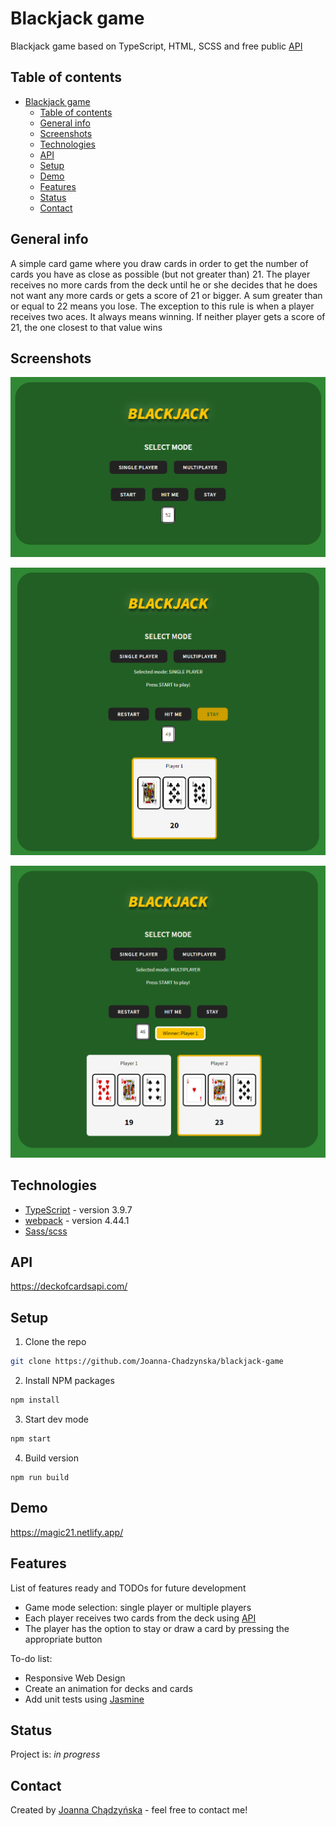 # Blackjack game

Blackjack game based on TypeScript, HTML, SCSS and free public [API](https://deckofcardsapi.com/)

## Table of contents

- [Blackjack game](#blackjack-game)
  - [Table of contents](#table-of-contents)
  - [General info](#general-info)
  - [Screenshots](#screenshots)
  - [Technologies](#technologies)
  - [API](#api)
  - [Setup](#setup)
  - [Demo](#demo)
  - [Features](#features)
  - [Status](#status)
  - [Contact](#contact)

## General info

A simple card game where you draw cards in order to get the number of cards you have as close as possible (but not greater than) 21. The player receives no more cards from the deck until he or she decides that he does not want any more cards or gets a score of 21 or bigger. A sum greater than or equal to 22 means you lose. The exception to this rule is when a player receives two aces. It always means winning. If neither player gets a score of 21, the one closest to that value wins

## Screenshots

![Game](./screenshots/img1.png)

![Single Player](./screenshots/img2.png)

![Multiplayer](./screenshots/img3.png)

## Technologies

- [TypeScript](https://www.typescriptlang.org/) - version 3.9.7
- [webpack](https://webpack.js.org/) - version 4.44.1
- [Sass/scss](https://sass-lang.com/)

## API

<https://deckofcardsapi.com/>

## Setup

1. Clone the repo

```sh
git clone https://github.com/Joanna-Chadzynska/blackjack-game
```

2. Install NPM packages

```sh
npm install
```

3. Start dev mode

```sh
npm start
```

4. Build version

```
npm run build
```

## Demo

<https://magic21.netlify.app/>

## Features

List of features ready and TODOs for future development

- Game mode selection: single player or multiple players
- Each player receives two cards from the deck using [API](#api)
- The player has the option to stay or draw a card by pressing the appropriate button

To-do list:

- Responsive Web Design
- Create an animation for decks and cards
- Add unit tests using [Jasmine](https://jasmine.github.io/index.html)

## Status

Project is: _in progress_

## Contact

Created by [Joanna Chądzyńska](https://www.linkedin.com/in/joanna-chądzyńska/) - feel free to contact me!
